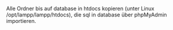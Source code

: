 Alle Ordner bis auf database in htdocs kopieren (unter Linux /opt/lampp/lampp/htdocs), die sql in database über phpMyAdmin importieren.
